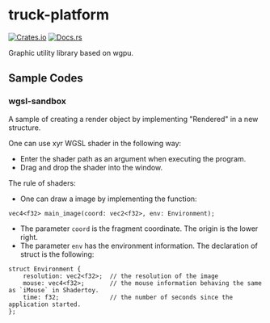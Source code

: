 # truck-platform

[![Crates.io](https://img.shields.io/crates/v/truck-platform.svg)](https://crates.io/crates/truck-platform) [![Docs.rs](https://docs.rs/truck-platform/badge.svg)](https://docs.rs/truck-platform)

Graphic utility library based on wgpu.

## Sample Codes

### wgsl-sandbox

A sample of creating a render object by implementing "Rendered" in a new structure.

One can use xyr WGSL shader in the following way:

- Enter the shader path as an argument when executing the program.
- Drag and drop the shader into the window.

The rule of shaders:

- One can draw a image by implementing the function:

```wgsl
vec4<f32> main_image(coord: vec2<f32>, env: Environment);
```

- The parameter `coord` is the fragment coordinate. The origin is the lower right.
- The parameter `env` has the environment information. The declaration of struct is the following:

```wgsl
struct Environment {
    resolution: vec2<f32>;  // the resolution of the image
    mouse: vec4<f32>;       // the mouse information behaving the same as `iMouse` in Shadertoy.
    time: f32;              // the number of seconds since the application started.
};
```
